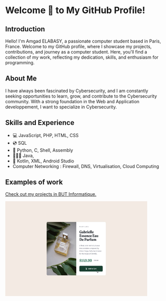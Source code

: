 # Welcome 👋 to My GitHub Profile!

## Introduction
Hello! I'm Amgad ELABASY, a passionate computer student based in Paris, France. Welcome to my GitHub profile, where I showcase my projects, contributions, and journey as a computer student. Here, you'll find a collection of my work, reflecting my dedication, skills, and enthusiasm for programming.

## About Me
I have always been fascinated by Cybersecurity, and I am constantly seeking opportunities to learn, grow, and contribute to the Cybersecurity community. With a strong foundation in the Web and Application developpement, I want to specialize in Cybersecurity.

## Skills and Experience
* 💻 JavaScript, PHP, HTML, CSS
* 💿 SQL
* 🐍 Python, C, Shell, Assembly
* 🧑🏻‍💻 Java, 
* 📱 Kotlin, XML, Android Studio
* Computer Networking : Firewall, DNS, Virtualisation, Cloud Computing

## Examples of work
<a href="https://github.com/AmgadELABASY/Projets-BUT-Informatique.git"> Check out my projects in BUT Informatique. </a>

<img src="https://github.com/AmgadELABASY/product-preview-card-component/blob/main/design/active-states.jpg" width=450px height=300px>

